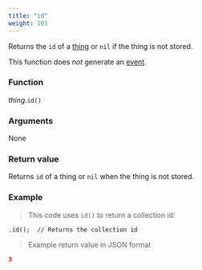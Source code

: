 ```yaml
---
title: "id"
weight: 101
---
```


Returns the `id` of a [thing](..) or `nil` if the thing is not stored.

This function does *not* generate an [event](../../../overview/events).

### Function

*thing*.`id()`

### Arguments

None

### Return value

Returns `id` of a thing or `nil` when the thing is not stored.

### Example

> This code uses `id()` to return a collection id:

```thingsdb,should_pass
.id();  // Returns the collection id
```

> Example return value in JSON format

```json
3
```
